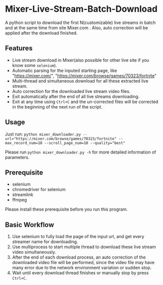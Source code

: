 # Mixer-Live-Stream-Batch-Download

A python script to download the first N(customizable)  live streams in batch and at the same time from site Mixer.com . Also, auto correction will be applied after the download finished.

## Features

- Live stream download in Mixer(also possible for other live site if you know some `selenium`).
- Automatic parsing for the inputed starting page, like "https://mixer.com/", "https://mixer.com/browse/games/70323/fortnite"
- Multi-thread and simultaneous download for all these extracted live stream.
- Auto correction for the downloaded live stream video files.
- Exit automatically after the end of all live streams downloading.
- Exit at any time using `Ctrl+C` and the un-corrected files will be corrected in the beginning of the next run of the script.

## Usage

Just run: `python mixer_downloader.py --url="https://mixer.com/browse/games/70323/fortnite" --max_record_num=10 --scroll_page_num=10 --quality="best"`

Please run `python mixer_downloader.py -h` for more detailed information of parameters.

## Prerequisite

- selenium
- chromedriver for selenium
- streamlink
- ffmpeg

Please install these prerequisite before you run this program.

## Basic Workflow

1. Use selenium to fully load the page of the input url, and get every streamer name for downloading.
2. Use multiprocess to start multiple thread to download these live stream video simultaneously.
3. After the end of each download process, an auto correction of the downloaded video file will be performed, since the video file may have many error due to the network environment variation or sudden stop.
4. Wait until every download thread finishes or manually stop by press `Ctrl+C`.
